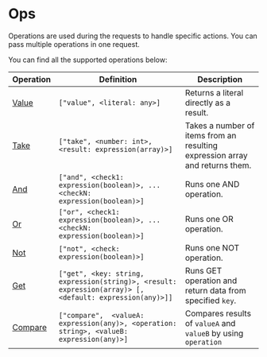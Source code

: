 # Ops

Operations are used during the requests to handle specific actions. You can pass multiple
operations in one request.

You can find all the supported operations below:


|      Operation        |                                                Definition                                                 |                                  Description                                   |
|-----------------------|-----------------------------------------------------------------------------------------------------------|--------------------------------------------------------------------------------|
| [Value](value.md)     | `["value", <literal: any>]`                                                                               |  Returns a literal directly as a result.                                       |
| [Take](take.md)       | `["take", <number: int>, <result: expression(array)>]`                                                    |  Takes a number of items from an resulting expression array and returns them.  |
| [And](and.md)         | `["and", <check1: expression(boolean)>, ...<checkN: expression(boolean)>]`                                |  Runs one AND operation.                                                       |
| [Or](or.md)           | `["or", <check1: expression(boolean)>, ...<checkN: expression(boolean)>]`                                 |  Runs one OR operation.                                                        |
| [Not](not.md)         | `["not", <check: expression(boolean)>]`                                                                   |  Runs one NOT operation.                                                       |
| [Get](get.md)         | `["get", <key: string, expression(string)>, <result: expression(array)> [, <default: expression(any)>]]`  |  Runs GET operation and return data from specified `key`.                      |
| [Compare](comper.md)  | `["compare",  <valueA: expression(any)>, <operation: string>, <valueB: expression(any)>]`                 |  Compares results of `valueA` and `valueB` by using `operation`                |